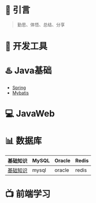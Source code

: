 # :star2: 引言
> 勤思、体悟、总结、分享
# :clap: 开发工具


# :hotsprings: Java基础
- [Spring](https://github.com/wyd288/fan1111/blob/master/src/Spring.md)
- [Mybatis](https://github.com/wyd288/fan1111/blob/master/src/Mybatis.md)

# :computer: JavaWeb


# :bar_chart: 数据库
基础知识|MySQL|Oracle|Redis
--|--|--|--
[基础知识](https://github.com/wyd288/fan1111/blob/master/src/database%E6%95%B0%E6%8D%AE%E5%BA%93.md)|mysql|oracle|redis


# :tv: 前端学习


